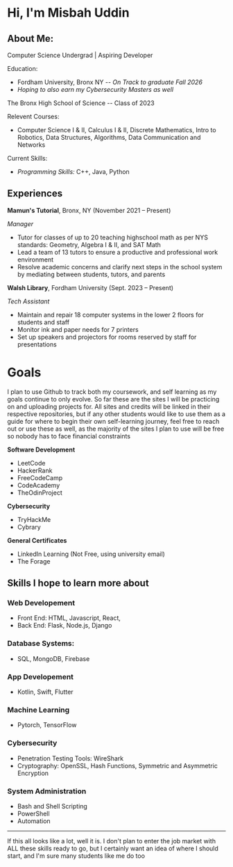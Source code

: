 # Hi, I'm Misbah Uddin

## About Me:
Computer Science Undergrad | Aspiring Developer 

Education:

- Fordham University, Bronx NY -- *On Track to graduate Fall 2026*
- *Hoping to also earn my Cybersecurity Masters as well*

The Bronx High School of Science -- Class of 2023

Relevent Courses:
  
- Computer Science I & II, Calculus I & II, Discrete Mathematics, Intro to Robotics, Data Structures, Algorithms, Data Communication and Networks 

Current Skills:
- *Programming Skills:*  C++,  Java,  Python

## Experiences 
**Mamun's Tutorial**, Bronx, NY (November 2021 – Present)

*Manager*
- Tutor for classes of up to 20 teaching highschool math as per NYS standards: Geometry, Algebra I & II, and SAT Math
- Lead a team of 13 tutors to ensure a productive and professional work environment
- Resolve academic concerns and clarify next steps in the school system by mediating between students,
tutors, and parents

**Walsh Library**, Fordham University (Sept. 2023 – Present)

*Tech Assistant*

- Maintain and repair 18 computer systems in the lower 2 floors for students and staff
- Monitor ink and paper needs for 7 printers
- Set up speakers and projectors for rooms reserved by staff for presentations

# Goals
I plan to use Github to track both my coursework, and self learning as my goals continue to only evolve.
So far these are the sites I will be practicing on and uploading projects for.
All sites and credits will be linked in their respective repositories, 
but if any other students would like to use them as a guide for where to begin their own self-learning journey, feel free to reach out or use these as well, as 
the majority of the sites I plan to use will be free so nobody has to face financial constraints

**Software Development**
- LeetCode
- HackerRank
- FreeCodeCamp
- CodeAcademy
- TheOdinProject

**Cybersecurity**
- TryHackMe
- Cybrary 

**General Certificates**
- LinkedIn Learning (Not Free, using university email)
- The Forage

## Skills I hope to learn more about

### **Web Developement**
- Front End: HTML, Javascript, React, 
- Back End: Flask, Node.js, Django

### **Database Systems:** 
- SQL, MongoDB, Firebase

### **App Developement**
- Kotlin, Swift, Flutter

### **Machine Learning**
- Pytorch, TensorFlow

### **Cybersecurity**
- Penetration Testing Tools: WireShark
- Cryptography: OpenSSL, Hash Functions, Symmetric and Asymmetric Encryption

### **System Administration**
- Bash and Shell Scripting
- PowerShell
- Automation 


---
If this all looks like a lot, well it is. I don't plan to enter the job market with ALL these skills ready to go, 
but I certainly want an idea of where I should start, and I'm sure many students like me do too


  





